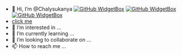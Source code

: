 
- 👋 Hi, I’m @Chalysukanya
[![GitHub WidgetBox](https://github-widgetbox.vercel.app/api/profile?username=Sukanya&data=followers,repositories,stars,commits)](https://github.com/Jurredr/github-widgetbox)
[![GitHub WidgetBox](https://github-widgetbox.vercel.app/api/skills?software=windows,vscode)](https://github.com/Jurredr/github-widgetbox)
[![GitHub WidgetBox](https://github-widgetbox.vercel.app/api/skills?languages=php,html,css)](https://github.com/Jurredr/github-widgetbox)
-  <a href='www.google.co.th'>click me </a>
- 👀 I’m interested in ...
- 🌱 I’m currently learning ...
- 💞️ I’m looking to collaborate on ...
- 📫 How to reach me ...

<!---
Chalysukanya/Chalysukanya is a ✨ special ✨ repository because its `README.md` (this file) appears on your GitHub profile.
You can click the Preview link to take a look at your changes.
--->
